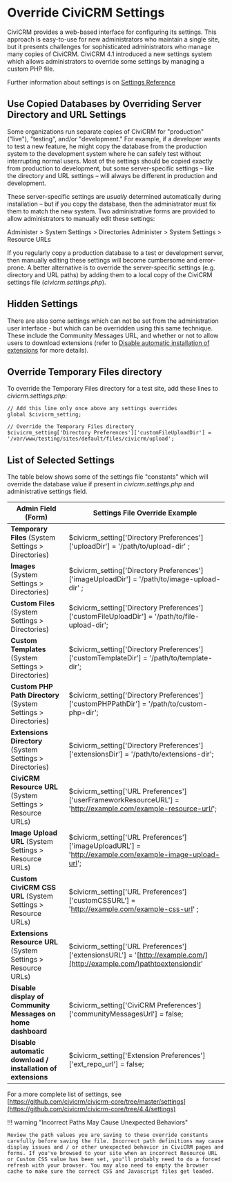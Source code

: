 # Override CiviCRM Settings

CiviCRM provides a web-based interface for configuring its settings. This approach is easy-to-use for new administrators who maintain a single site, but it presents challenges for sophisticated administrators who manage many copies of CiviCRM. CiviCRM 4.1 introduced a new settings system which allows administrators to override some settings by managing a custom PHP file.

Further information about settings is on [Settings Reference](https://wiki.civicrm.org/confluence/display/CRMDOC/Settings+Reference)

## Use Copied Databases by Overriding Server Directory and URL Settings

Some organizations run separate copies of CiviCRM for "production" ("live"), "testing", and/or "development." For example, if a developer wants to test a new feature, he might copy the database from the production system to the development system where he can safely test without interrupting normal users. Most of the settings should be copied exactly from production to development, but some server-specific settings – like the directory and URL settings – will always be different in production and development.

These server-specific settings are _usually_ determined automatically during installation – but if you copy the database, then the administrator must fix them to match the new system. Two administrative forms are provided to allow administrators to manually edit these settings:

Administer > System Settings > Directories
 Administer > System Settings > Resource URLs

If you regularly copy a production database to a test or development server, then manually editing these settings will become cumbersome and error-prone. A better alternative is to override the server-specific settings (e.g. directory and URL paths) by adding them to a local copy of the CiviCRM settings file (_civicrm.settings.php_).

## Hidden Settings

There are also some settings which can not be set from the administration user interface - but which can be overridden using this same technique. These include the Community Messages URL, and whether or not to allow users to download extensions (refer to [Disable automatic installation of extensions](https://wiki.civicrm.org/confluence/display/CRMDOC/Extensions) for more details).

## Override Temporary Files directory

To override the Temporary Files directory for a test site, add these lines to _civicrm.settings.php_:

```
// Add this line only once above any settings overrides
global $civicrm_setting;

// Override the Temporary Files directory
$civicrm_setting['Directory Preferences']['customFileUploadDir'] = '/var/www/testing/sites/default/files/civicrm/upload';
```

## List of Selected Settings

The table below shows some of the settings file "constants" which will override the database value if present in _civicrm.settings.php_ and administrative settings field.

| Admin Field (Form) | Settings File Override Example |
| --- | --- |
| **Temporary Files** (System Settings > Directories) | $civicrm_setting['Directory Preferences']['uploadDir'] = '/path/to/upload-dir' ; |
| **Images** (System Settings > Directories) | $civicrm_setting['Directory Preferences']['imageUploadDir'] = '/path/to/image-upload-dir' ; |
| **Custom Files** (System Settings > Directories) | $civicrm_setting['Directory Preferences']['customFileUploadDir'] = '/path/to/file-upload-dir'; |
| **Custom Templates** (System Settings > Directories) | $civicrm_setting['Directory Preferences']['customTemplateDir'] = '/path/to/template-dir'; |
| **Custom PHP Path Directory** (System Settings > Directories) | $civicrm_setting['Directory Preferences']['customPHPPathDir'] = '/path/to/custom-php-dir'; |
| **Extensions Directory** (System Settings > Directories) | $civicrm_setting['Directory Preferences']['extensionsDir'] = '/path/to/extensions-dir'; |
| **CiviCRM Resource URL** (System Settings > Resource URLs) | $civicrm_setting['URL Preferences']['userFrameworkResourceURL'] = 'http://example.com/example-resource-url/'; |
| **Image Upload URL** (System Settings > Resource URLs) | $civicrm_setting['URL Preferences']['imageUploadURL'] = 'http://example.com/example-image-upload-url'; |
| **Custom CiviCRM CSS URL** (System Settings > Resource URLs) | $civicrm_setting['URL Preferences']['customCSSURL'] = 'http://example.com/example-css-url' ; |
| **Extensions Resource URL** (System Settings > Resource URLs) | $civicrm_setting['URL Preferences']['extensionsURL'] = '[http://example.com/](http://example.com/)pathtoextensiondir' |
| **Disable display of Community Messages on home dashboard** | $civicrm_setting['CiviCRM Preferences']['communityMessagesUrl'] = false; |
| **Disable automatic download / installation of extensions** | $civicrm_setting['Extension Preferences']['ext_repo_url'] = false; |

For a more complete list of settings, see [https://github.com/civicrm/civicrm-core/tree/master/settings](https://github.com/civicrm/civicrm-core/tree/4.4/settings)

!!! warning "Incorrect Paths May Cause Unexpected Behaviors"

    Review the path values you are saving to these override constants carefully before saving the file. Incorrect path definitions may cause display issues and / or other unexpected behavior in CiviCRM pages and forms. If you've browsed to your site when an incorrect Resource URL or Custom CSS value has been set, you'll probably need to do a forced refresh with your browser. You may also need to empty the browser cache to make sure the correct CSS and Javascript files get loaded.